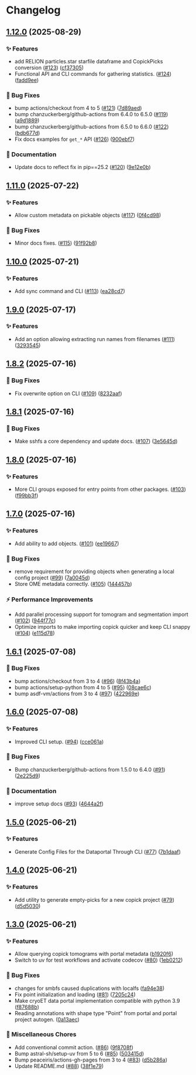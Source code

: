 # Changelog

## [1.12.0](https://github.com/copick/copick/compare/copick-v1.11.0...copick-v1.12.0) (2025-08-29)


### ✨ Features

* add RELION particles.star starfile dataframe and CopickPicks conversion ([#123](https://github.com/copick/copick/issues/123)) ([cf37305](https://github.com/copick/copick/commit/cf3730565c393dddfa1ee702447ecf8000d4b021))
* Functional API and CLI commands for gathering statistics. ([#124](https://github.com/copick/copick/issues/124)) ([fadd9ee](https://github.com/copick/copick/commit/fadd9eef3e2e93c8a8fb92150a25fee6bc8df0e0))


### 🐞 Bug Fixes

* bump actions/checkout from 4 to 5 ([#121](https://github.com/copick/copick/issues/121)) ([7d89aed](https://github.com/copick/copick/commit/7d89aedb2b40c82103b7025559c37d3aac64abed))
* bump chanzuckerberg/github-actions from 6.4.0 to 6.5.0 ([#119](https://github.com/copick/copick/issues/119)) ([a9d1889](https://github.com/copick/copick/commit/a9d18890d969835548c9a8269d9f215fbe702348))
* bump chanzuckerberg/github-actions from 6.5.0 to 6.6.0 ([#122](https://github.com/copick/copick/issues/122)) ([bdb677d](https://github.com/copick/copick/commit/bdb677d505caafd75f6e71acddd2436bdf2c3cdb))
* Fix docs examples for `get_*` API ([#126](https://github.com/copick/copick/issues/126)) ([900ebf7](https://github.com/copick/copick/commit/900ebf7077426d42c773ac325ab08a94eeb38445))


### 📝 Documentation

* Update docs to reflect fix in pip==25.2 ([#120](https://github.com/copick/copick/issues/120)) ([9e12e0b](https://github.com/copick/copick/commit/9e12e0b8900d32815571b370f2713b82065dc764))

## [1.11.0](https://github.com/copick/copick/compare/copick-v1.10.0...copick-v1.11.0) (2025-07-22)


### ✨ Features

* Allow custom metadata on pickable objects ([#117](https://github.com/copick/copick/issues/117)) ([0f4cd98](https://github.com/copick/copick/commit/0f4cd9871d3c68db6858601451d595059cd6dc14))


### 🐞 Bug Fixes

* Minor docs fixes. ([#115](https://github.com/copick/copick/issues/115)) ([91f92b8](https://github.com/copick/copick/commit/91f92b83cf36112ef31b335b37b2eea783659abe))

## [1.10.0](https://github.com/copick/copick/compare/copick-v1.9.0...copick-v1.10.0) (2025-07-21)


### ✨ Features

* Add sync command and CLI ([#113](https://github.com/copick/copick/issues/113)) ([ea28cd7](https://github.com/copick/copick/commit/ea28cd7481d526da8686498c81424009b6cfbc82))

## [1.9.0](https://github.com/copick/copick/compare/copick-v1.8.2...copick-v1.9.0) (2025-07-17)


### ✨ Features

* Add an option allowing extracting run names from filenames ([#111](https://github.com/copick/copick/issues/111)) ([3293545](https://github.com/copick/copick/commit/32935452b46f28cc4f046866d84c5810f359b87b))

## [1.8.2](https://github.com/copick/copick/compare/copick-v1.8.1...copick-v1.8.2) (2025-07-16)


### 🐞 Bug Fixes

* Fix overwrite option on CLI ([#109](https://github.com/copick/copick/issues/109)) ([8232aaf](https://github.com/copick/copick/commit/8232aaf983ad32a0c0c6198cd121e7cd313febb3))

## [1.8.1](https://github.com/copick/copick/compare/copick-v1.8.0...copick-v1.8.1) (2025-07-16)


### 🐞 Bug Fixes

* Make sshfs a core dependency and update docs. ([#107](https://github.com/copick/copick/issues/107)) ([3e5645d](https://github.com/copick/copick/commit/3e5645d35b1db732d1f39e2d1177de674c772be3))

## [1.8.0](https://github.com/copick/copick/compare/copick-v1.7.0...copick-v1.8.0) (2025-07-16)


### ✨ Features

* More CLI groups exposed for entry points from other packages. ([#103](https://github.com/copick/copick/issues/103)) ([f99bb3f](https://github.com/copick/copick/commit/f99bb3f3fa97b8f3b30d4fa54f58bc29f9cd5d64))

## [1.7.0](https://github.com/copick/copick/compare/copick-v1.6.1...copick-v1.7.0) (2025-07-16)


### ✨ Features

* Add ability to add objects. ([#101](https://github.com/copick/copick/issues/101)) ([ee19667](https://github.com/copick/copick/commit/ee196679fc9a198e166a5e8a9baf64882e216a5f))


### 🐞 Bug Fixes

* remove requirement for providing objects when generating a local config project ([#99](https://github.com/copick/copick/issues/99)) ([7a0045d](https://github.com/copick/copick/commit/7a0045d61a42d59e8f6502b4c76f360c7f313bf6))
* Store OME metadata correctly. ([#105](https://github.com/copick/copick/issues/105)) ([144457b](https://github.com/copick/copick/commit/144457bc2041e17b24a48b5bae42ac7e6ae3a190))


### ⚡️ Performance Improvements

* Add parallel processing support for tomogram and segmentation import ([#102](https://github.com/copick/copick/issues/102)) ([944f77c](https://github.com/copick/copick/commit/944f77c359b47c273e3dc59a5376f353b9997ebe))
* Optimize imports to make importing copick quicker and keep CLI snappy ([#104](https://github.com/copick/copick/issues/104)) ([e115d78](https://github.com/copick/copick/commit/e115d781992bd65a3dc06640d17317c2b0d1eeb9))

## [1.6.1](https://github.com/copick/copick/compare/copick-v1.6.0...copick-v1.6.1) (2025-07-08)


### 🐞 Bug Fixes

* bump actions/checkout from 3 to 4 ([#96](https://github.com/copick/copick/issues/96)) ([8f43b4a](https://github.com/copick/copick/commit/8f43b4a29841637d4be4f8be9a435b8d9418cd67))
* bump actions/setup-python from 4 to 5 ([#95](https://github.com/copick/copick/issues/95)) ([08cae6c](https://github.com/copick/copick/commit/08cae6c06cd7f73dc012ec3e32670507916526da))
* bump asdf-vm/actions from 3 to 4 ([#97](https://github.com/copick/copick/issues/97)) ([422969e](https://github.com/copick/copick/commit/422969eb4427145cc11a140450cb58699f0df29c))

## [1.6.0](https://github.com/copick/copick/compare/copick-v1.5.0...copick-v1.6.0) (2025-07-08)


### ✨ Features

* Improved CLI setup. ([#94](https://github.com/copick/copick/issues/94)) ([cce061a](https://github.com/copick/copick/commit/cce061af908a03fe3e76fd9ee817afc63ade9289))


### 🐞 Bug Fixes

* Bump chanzuckerberg/github-actions from 1.5.0 to 6.4.0 ([#91](https://github.com/copick/copick/issues/91)) ([2e225d9](https://github.com/copick/copick/commit/2e225d9bee80d045d38751e69e4a323e020af899))


### 📝 Documentation

* improve setup docs  ([#93](https://github.com/copick/copick/issues/93)) ([4644a2f](https://github.com/copick/copick/commit/4644a2f3cdb9f29b2adbef3ee2afee66f4f99c6c))

## [1.5.0](https://github.com/copick/copick/compare/copick-v1.4.0...copick-v1.5.0) (2025-06-21)


### ✨ Features

* Generate Config Files for the Dataportal Through CLI ([#77](https://github.com/copick/copick/issues/77)) ([7b1daaf](https://github.com/copick/copick/commit/7b1daafc10c8a39e839e577786cf5619902d9246))

## [1.4.0](https://github.com/copick/copick/compare/copick-v1.3.0...copick-v1.4.0) (2025-06-21)


### ✨ Features

* Add utility to generate empty-picks for a new copick project ([#79](https://github.com/copick/copick/issues/79)) ([d5d5030](https://github.com/copick/copick/commit/d5d50307b82bf230b9dfbe81a09b7c9416b63a79))

## [1.3.0](https://github.com/copick/copick/compare/copick-v1.2.0...copick-v1.3.0) (2025-06-21)


### ✨ Features

* Allow querying copick tomograms with portal metadata ([b1920f6](https://github.com/copick/copick/commit/b1920f60e93e542be75d07ec43fbed2c09e71983))
* Switch to uv for test workflows and activate codecov ([#80](https://github.com/copick/copick/issues/80)) ([1eb0212](https://github.com/copick/copick/commit/1eb02128b153b154cfbab18c11537333544dd208))


### 🐞 Bug Fixes

* changes for smbfs caused duplications with localfs ([fa94e38](https://github.com/copick/copick/commit/fa94e38aefedce1d96bf5e5c294639cadc03ea7a))
* Fix point initialization and loading ([#81](https://github.com/copick/copick/issues/81)) ([7205c24](https://github.com/copick/copick/commit/7205c24516b7699f84a5a96e3e55050a6adf50d6))
* Make cryoET data portal implementation compatible with python 3.9 ([f87688b](https://github.com/copick/copick/commit/f87688b07c92504040d92b997fdaa65dd054676a))
* Reading annotations with shape type "Point" from portal and portal project autogen. ([0a13aec](https://github.com/copick/copick/commit/0a13aeccb2ea5fef827efb5fbb2395eb43e4dfff))


### 🧹 Miscellaneous Chores

* Add conventional commit action. ([#86](https://github.com/copick/copick/issues/86)) ([9f8708f](https://github.com/copick/copick/commit/9f8708f4a7f0ad8b83828b3162bbb24bc40f6293))
* Bump astral-sh/setup-uv from 5 to 6 ([#85](https://github.com/copick/copick/issues/85)) ([503415d](https://github.com/copick/copick/commit/503415d344571ba6e3b022736f6edccb7c58c193))
* Bump peaceiris/actions-gh-pages from 3 to 4 ([#83](https://github.com/copick/copick/issues/83)) ([d5b286a](https://github.com/copick/copick/commit/d5b286ac7061d11ca212bc57efdbbb6338e35d78))
* Update README.md ([#88](https://github.com/copick/copick/issues/88)) ([38f1e79](https://github.com/copick/copick/commit/38f1e7971cafd864c85f198d3a9ad8c7d6492e29))
